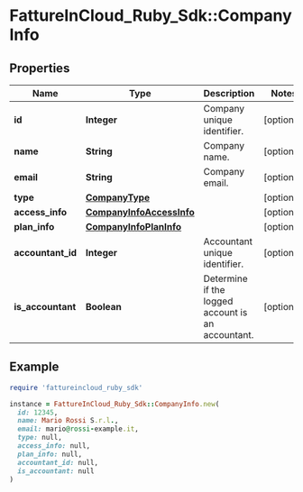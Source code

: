 # FattureInCloud_Ruby_Sdk::CompanyInfo

## Properties

| Name | Type | Description | Notes |
| ---- | ---- | ----------- | ----- |
| **id** | **Integer** | Company unique identifier. | [optional] |
| **name** | **String** | Company name. | [optional] |
| **email** | **String** | Company email. | [optional] |
| **type** | [**CompanyType**](CompanyType.md) |  | [optional] |
| **access_info** | [**CompanyInfoAccessInfo**](CompanyInfoAccessInfo.md) |  | [optional] |
| **plan_info** | [**CompanyInfoPlanInfo**](CompanyInfoPlanInfo.md) |  | [optional] |
| **accountant_id** | **Integer** | Accountant unique identifier. | [optional] |
| **is_accountant** | **Boolean** | Determine if the logged account is an accountant. | [optional] |

## Example

```ruby
require 'fattureincloud_ruby_sdk'

instance = FattureInCloud_Ruby_Sdk::CompanyInfo.new(
  id: 12345,
  name: Mario Rossi S.r.l.,
  email: mario@rossi-example.it,
  type: null,
  access_info: null,
  plan_info: null,
  accountant_id: null,
  is_accountant: null
)
```

